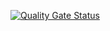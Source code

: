 [![Quality Gate Status](https://sonarcloud.io/api/project_badges/measure?project=algabg1_CeresBotanica-Quasar&metric=alert_status)](https://sonarcloud.io/summary/new_code?id=algabg1_CeresBotanica-Quasar)
